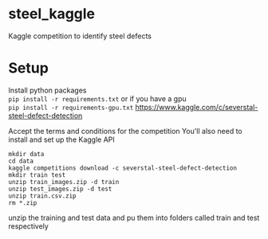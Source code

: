 # steel_kaggle
Kaggle competition to identify steel defects

# Setup
Install python packages  
`pip install -r requirements.txt`
or if you have a gpu  
`pip install -r requirements-gpu.txt`
https://www.kaggle.com/c/severstal-steel-defect-detection

Accept the terms and conditions for the competition
You'll also need to install and set up the Kaggle API
```
mkdir data
cd data
kaggle competitions download -c severstal-steel-defect-detection
mkdir train test
unzip train_images.zip -d train
unzip test_images.zip -d test
unzip train.csv.zip
rm *.zip
```
unzip the training and test data and pu them into folders called
train and test respectively



